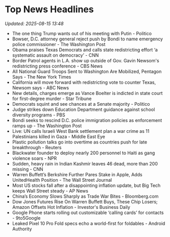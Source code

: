 # Top News Headlines

_Updated: 2025-08-15 13:48_

- The one thing Trump wants out of his meeting with Putin - Politico
- Bowser, D.C. attorney general reject push by Bondi to name emergency police commissioner - The Washington Post
- Obama praises Texas Democrats and calls state redistricting effort ‘a systematic assault on democracy’ - CNN
- Border Patrol agents in L.A. show up outside of Gov. Gavin Newsom's redistricting press conference - CBS News
- All National Guard Troops Sent to Washington Are Mobilized, Pentagon Says - The New York Times
- California will move forward with redistricting vote to counter Texas, Newsom says - ABC News
- New details, charges emerge as Vance Boelter is indicted in state court for first-degree murder - Star Tribune
- Democrats squint and see chances at a Senate majority - Politico
- Judge strikes down Education Department guidance against school diversity programs - PBS
- Bondi seeks to rescind D.C. police immigration policies as enforcement ramps up - The Washington Post
- Live: UN calls Israeli West Bank settlement plan a war crime as 11 Palestinians killed in Gaza - Middle East Eye
- Plastic pollution talks go into overtime as countries push for late breakthrough - Reuters
- Blackwater founder to deploy nearly 200 personnel to Haiti as gang violence soars - NPR
- Sudden, heavy rain in Indian Kashmir leaves 46 dead, more than 200 missing - CNN
- Warren Buffett’s Berkshire Further Pares Stake in Apple, Adds UnitedHealth Position - The Wall Street Journal
- Most US stocks fall after a disappointing inflation update, but Big Tech keeps Wall Street steady - AP News
- China’s Economy Slows Sharply as Trade War Bites - Bloomberg.com
- Dow Jones Futures Rise On Warren Buffett Buys, These Chip Losers; Amazon Offsets Hot Inflation - Investor's Business Daily
- Google Phone starts rolling out customizable ‘calling cards’ for contacts - 9to5Google
- Leaked Pixel 10 Pro Fold specs echo a world-first for foldables - Android Authority
